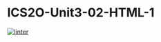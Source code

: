 # ICS2O-Unit3-02-HTML-1
 [![linter](https://github.com/Samuel-Webster-Is-Da-Best/ICS2O-Unit3-02-HTML-1/workflows/linter/badge.svg)](https://github.com/marketplace/actions/super-linter)
